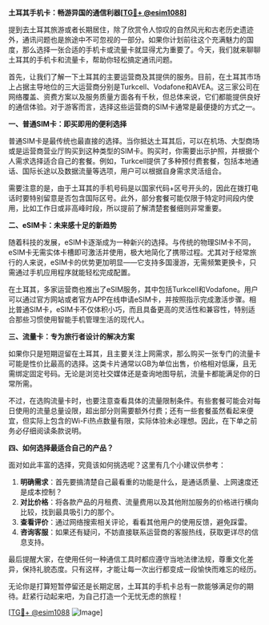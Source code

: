 **土耳其手机卡：畅游异国的通信利器[[TG💪+ @esim1088](https://t.me/s/esim1088)]**

提到去土耳其旅游或者长期居住，除了欣赏令人惊叹的自然风光和古老历史遗迹外，通讯问题也是旅途中不可忽视的一部分。如果你计划前往这个充满魅力的国度，那么选择一张合适的手机卡或流量卡就显得尤为重要了。今天，我们就来聊聊土耳其的手机卡和流量卡，帮助你轻松搞定通讯问题。

首先，让我们了解一下土耳其的主要运营商及其提供的服务。目前，在土耳其市场上占据主导地位的三大运营商分别是Turkcell、Vodafone和AVEA。这三家公司在网络覆盖、资费方案以及服务质量方面各有千秋，但总体来说，它们都能提供良好的通信体验。对于游客而言，选择这些运营商的SIM卡通常是最便捷的方式之一。

**一、普通SIM卡：即买即用的便利选择**

普通SIM卡是最传统也最直接的选择。当你抵达土耳其后，可以在机场、大型商场或是运营商营业厅购买到这种类型的SIM卡。购买时，你需要出示护照，并根据个人需求选择适合自己的套餐。例如，Turkcell提供了多种预付费套餐，包括本地通话、国际长途以及数据流量等选项，用户可以根据自身需求灵活组合。

需要注意的是，由于土耳其的手机号码是以国家代码+区号开头的，因此在拨打电话时要特别留意是否包含国际区号。此外，部分套餐可能仅限于特定时间段内使用，比如工作日或非高峰时段，所以提前了解清楚套餐细则非常重要。

**二、eSIM卡：未来感十足的新趋势**

随着科技的发展，eSIM卡逐渐成为一种新兴的选择。与传统的物理SIM卡不同，eSIM卡无需实体卡槽即可激活并使用，极大地简化了携带过程。尤其对于经常旅行的人来说，eSIM卡的优势更加明显——它支持多国漫游，无需频繁更换卡，只需通过手机应用程序就能轻松完成配置。

在土耳其，多家运营商也推出了eSIM服务，其中包括Turkcell和Vodafone。用户可以通过官方网站或者官方APP在线申请eSIM卡，并按照指示完成激活步骤。相比普通SIM卡，eSIM卡不仅体积小巧，而且具备更高的灵活性和兼容性，特别适合那些习惯使用智能手机管理生活的现代人。

**三、流量卡：专为旅行者设计的解决方案**

如果你只是短期逗留在土耳其，且主要关注上网需求，那么购买一张专门的流量卡可能是性价比最高的选择。这类卡片通常以GB为单位出售，价格相对低廉，且无需绑定固定号码。无论是浏览社交媒体还是查询地图导航，流量卡都能满足你的日常所需。

不过，在选购流量卡时，也要注意查看具体的流量限制条件。有些套餐可能会对每日使用的流量总量设限，超出部分则需要额外付费；还有一些套餐虽然看起来便宜，但实际上包含的Wi-Fi热点数量有限，实际体验未必理想。因此，在下单之前务必仔细阅读条款说明。

**四、如何选择最适合自己的产品？**

面对如此丰富的选择，究竟该如何挑选呢？这里有几个小建议供参考：

1. **明确需求**：首先要搞清楚自己最看重的功能是什么，是通话质量、上网速度还是成本控制？
2. **对比价格**：将各款产品的月租费、流量费用以及其他附加服务的价格进行横向比较，找到最具吸引力的那个。
3. **查看评价**：通过网络搜索相关评论，看看其他用户的使用反馈，避免踩雷。
4. **咨询客服**：如果还有疑问，不妨直接联系运营商的客服热线，获取更详尽的信息支持。

最后提醒大家，在使用任何一种通信工具时都应遵守当地法律法规，尊重文化差异，保持礼貌态度。只有这样，才能让每一次出行都变成一段愉快而难忘的经历。

无论你是打算短暂停留还是长期定居，土耳其的手机卡总有一款能够满足你的期待。赶紧行动起来吧，为自己打造一个无忧无虑的旅程！

[[TG💪+ @esim1088](https://t.me/s/esim1088) ![Image](https://i.postimg.cc/4NQfJmqS/Snipaste-2025-05-13-00-14-12.png)]